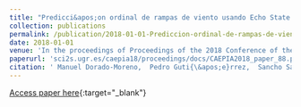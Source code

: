 ```yaml
---
title: "Predicci&apos;on ordinal de rampas de viento usando Echo State Networks de complejidad reducida"
collection: publications
permalink: /publication/2018-01-01-Prediccion-ordinal-de-rampas-de-viento-usando-Echo-State-Networks-de-complejidad-reducida
date: 2018-01-01
venue: 'In the proceedings of Proceedings of the 2018 Conference of the Spanish Association for Artificial Intelligence (CAEPIA2018)'
paperurl: 'sci2s.ugr.es/caepia18/proceedings/docs/CAEPIA2018_paper_88.pdf'
citation: ' Manuel Dorado-Moreno,  Pedro Guti{\&apos;e}rrez,  Sancho Salcedo-Sanz,  Luis Prieto,  C{\&apos;e}sar Herv{\&apos;a}s-Mart{\&apos;i}nez, &quot;Predicci&amp;apos;on ordinal de rampas de viento usando Echo State Networks de complejidad reducida.&quot; In the proceedings of Proceedings of the 2018 Conference of the Spanish Association for Artificial Intelligence (CAEPIA2018), 2018.'
---
```

[Access paper here](sci2s.ugr.es/caepia18/proceedings/docs/CAEPIA2018_paper_88.pdf){:target="_blank"}
